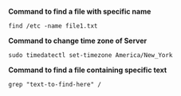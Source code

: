 **Command to find a file with specific name**
```
find /etc -name file1.txt
```

**Command to change time zone of Server**
```
sudo timedatectl set-timezone America/New_York
```
**Command to find a file containing specific text**
```
grep "text-to-find-here" /
```
